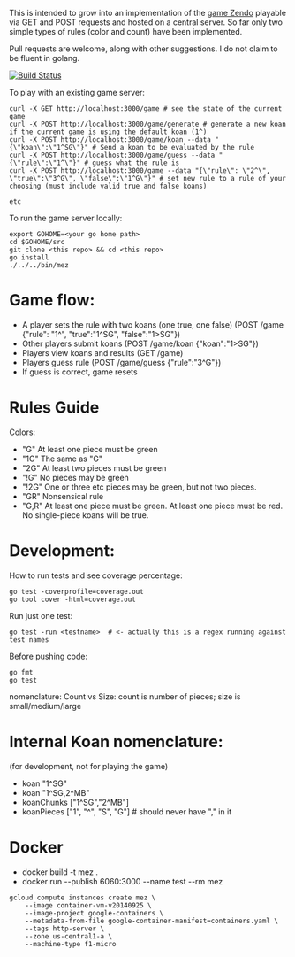 This is intended to grow into an implementation of the [game Zendo](https://en.wikipedia.org/wiki/Zendo_(game)) playable via GET and POST requests and hosted on a central server. So far only two simple types of rules (color and count) have been implemented. 

Pull requests are welcome, along with other suggestions. I do not claim to be fluent in golang. 

[![Build Status](https://travis-ci.org/compwron/mez.svg)](https://travis-ci.org/compwron/mez)

To play with an existing game server:
````
curl -X GET http://localhost:3000/game # see the state of the current game
curl -X POST http://localhost:3000/game/generate # generate a new koan if the current game is using the default koan (1^)
curl -X POST http://localhost:3000/game/koan --data "{\"koan\":\"1^SG\"}" # Send a koan to be evaluated by the rule
curl -X POST http://localhost:3000/game/guess --data "{\"rule\":\"1^\"}" # guess what the rule is 
curl -X POST http://localhost:3000/game --data "{\"rule\": \"2^\", \"true\":\"3^G\", \"false\":\"1^G\"}" # set new rule to a rule of your choosing (must include valid true and false koans)

etc

````

To run the game server locally:

````
export GOHOME=<your go home path>
cd $GOHOME/src
git clone <this repo> && cd <this repo>
go install 
./../../bin/mez
````



Game flow:
====

* A player sets the rule with two koans (one true, one false) (POST /game {"rule": "1^", "true":"1^SG", "false":"1>SG"})
* Other players submit koans (POST /game/koan {"koan":"1>SG"})
* Players view koans and results (GET /game)
* Players guess rule (POST /game/guess {"rule":"3^G"})
* If guess is correct, game resets


Rules Guide
====

Colors:

* "G" At least one piece must be green
* "1G" The same as "G"
* "2G" At least two pieces must be green
* "!G" No pieces may be green
* "!2G" One or three etc pieces may be green, but not two pieces. 
* "GR" Nonsensical rule 
* "G,R" At least one piece must be green. At least one piece must be red. No single-piece koans will be true.

Development:
====

How to run tests and see coverage percentage:
````
go test -coverprofile=coverage.out 
go tool cover -html=coverage.out
````

Run just one test:
````
go test -run <testname>  # <- actually this is a regex running against test names
````

Before pushing code:
````
go fmt 
go test 
````

nomenclature: Count vs Size: count is number of pieces; size is small/medium/large

Internal Koan nomenclature: 
====
(for development, not for playing the game)

* koan "1^SG"
* koan "1^SG,2^MB"
* koanChunks ["1^SG","2^MB"]
* koanPieces ["1", "^", "S", "G"] # should never have "," in it



Docker
====
* docker build -t mez .
* docker run --publish 6060:3000 --name test --rm mez
````
gcloud compute instances create mez \
    --image container-vm-v20140925 \
    --image-project google-containers \
    --metadata-from-file google-container-manifest=containers.yaml \
    --tags http-server \
    --zone us-central1-a \
    --machine-type f1-micro
````
